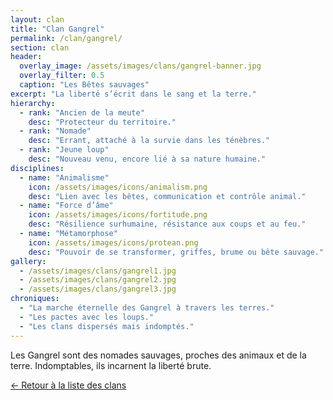 ```yaml
---
layout: clan
title: "Clan Gangrel"
permalink: /clan/gangrel/
section: clan
header:
  overlay_image: /assets/images/clans/gangrel-banner.jpg
  overlay_filter: 0.5
  caption: "Les Bêtes sauvages"
excerpt: "La liberté s’écrit dans le sang et la terre."
hierarchy:
  - rank: "Ancien de la meute"
    desc: "Protecteur du territoire."
  - rank: "Nomade"
    desc: "Errant, attaché à la survie dans les ténèbres."
  - rank: "Jeune loup"
    desc: "Nouveau venu, encore lié à sa nature humaine."
disciplines:
  - name: "Animalisme"
    icon: /assets/images/icons/animalism.png
    desc: "Lien avec les bêtes, communication et contrôle animal."
  - name: "Force d’âme"
    icon: /assets/images/icons/fortitude.png
    desc: "Résilience surhumaine, résistance aux coups et au feu."
  - name: "Métamorphose"
    icon: /assets/images/icons/protean.png
    desc: "Pouvoir de se transformer, griffes, brume ou bête sauvage."
gallery:
  - /assets/images/clans/gangrel1.jpg
  - /assets/images/clans/gangrel2.jpg
  - /assets/images/clans/gangrel3.jpg
chroniques:
  - "La marche éternelle des Gangrel à travers les terres."
  - "Les pactes avec les loups."
  - "Les clans dispersés mais indomptés."
---
```


Les Gangrel sont des nomades sauvages, proches des animaux et de la terre. Indomptables, ils incarnent la liberté brute.

[← Retour à la liste des clans](/clans/)
